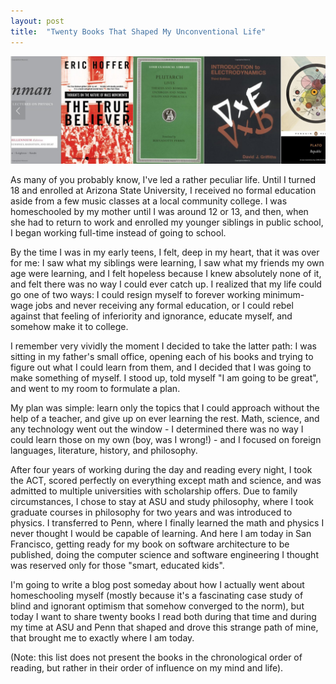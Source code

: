 ```yaml
---
layout: post
title:  "Twenty Books That Shaped My Unconventional Life"
---
```


![Books](/assets/posts/books.jpg)

As many of you probably know, I've led a rather peculiar life. Until I turned 18 and enrolled at Arizona State University, I received no formal education aside from a few music classes at a local community college. I was homeschooled by my mother until I was around 12 or 13, and then, when she had to return to work and enrolled my younger siblings in public school, I began working full-time instead of going to school.

<!--more-->

By the time I was in my early teens, I felt, deep in my heart, that it was over for me: I saw what my siblings were learning, I saw what my friends my own age were learning, and I felt hopeless because I knew absolutely none of it, and felt there was no way I could ever catch up. I realized that my life could go one of two ways: I could resign myself to forever working minimum-wage jobs and never receiving any formal education, or I could rebel against that feeling of inferiority and ignorance, educate myself, and somehow make it to college.

I remember very vividly the moment I decided to take the latter path: I was sitting in my father's small office, opening each of his books and trying to figure out what I could learn from them, and I decided that I was going to make something of myself. I stood up, told myself "I am going to be great", and went to my room to formulate a plan.

My plan was simple: learn only the topics that I could approach without the help of a teacher, and give up on ever learning the rest. Math, science, and any technology went out the window - I determined there was no way I could learn those on my own (boy, was I wrong!) - and I focused on foreign languages, literature, history, and philosophy.

After four years of working during the day and reading every night, I took the ACT, scored perfectly on everything except math and science, and was admitted to multiple universities with scholarship offers. Due to family circumstances, I chose to stay at ASU and study philosophy, where I took graduate courses in philosophy for two years and was introduced to physics. I transferred to Penn, where I finally learned the math and physics I never thought I would be capable of learning. And here I am today in San Francisco, getting ready for my book on software architecture to be published, doing the computer science and software engineering I thought was reserved only for those "smart, educated kids".

I'm going to write a blog post someday about how I actually went about homeschooling myself (mostly because it's a fascinating case study of blind and ignorant optimism that somehow converged to the norm), but today I want to share twenty books I read both during that time and during my time at ASU and Penn that shaped and drove this strange path of mine, that brought me to exactly where I am today.

(Note: this list does not present the books in the chronological order of reading, but rather in their order of influence on my mind and life).
